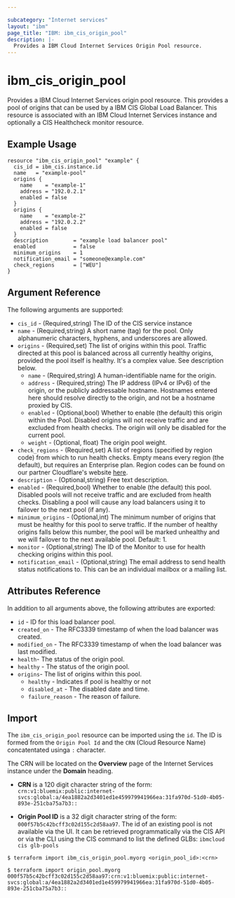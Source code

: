 ```yaml
---

subcategory: "Internet services"
layout: "ibm"
page_title: "IBM: ibm_cis_origin_pool"
description: |-
  Provides a IBM Cloud Internet Services Origin Pool resource.
---
```


# ibm_cis_origin_pool

Provides a IBM Cloud Internet Services origin pool resource. This provides a pool of origins that can be used by a IBM CIS Global Load Balancer. This resource is associated with an IBM Cloud Internet Services instance and optionally a CIS Healthcheck monitor resource.

## Example Usage

```hcl
resource "ibm_cis_origin_pool" "example" {
  cis_id = ibm_cis.instance.id
  name   = "example-pool"
  origins {
    name    = "example-1"
    address = "192.0.2.1"
    enabled = false
  }
  origins {
    name    = "example-2"
    address = "192.0.2.2"
    enabled = false
  }
  description        = "example load balancer pool"
  enabled            = false
  minimum_origins    = 1
  notification_email = "someone@example.com"
  check_regions      = ["WEU"]
}
```

## Argument Reference

The following arguments are supported:

- `cis_id` - (Required,string) The ID of the CIS service instance
- `name` - (Required,string) A short name (tag) for the pool. Only alphanumeric characters, hyphens, and underscores are allowed.
- `origins` - (Required,set) The list of origins within this pool. Traffic directed at this pool is balanced across all currently healthy origins, provided the pool itself is healthy. It's a complex value. See description below.
  - `name` - (Required,string) A human-identifiable name for the origin.
  - `address` - (Required,string) The IP address (IPv4 or IPv6) of the origin, or the publicly addressable hostname. Hostnames entered here should resolve directly to the origin, and not be a hostname proxied by CIS.
  - `enabled` - (Optional,bool) Whether to enable (the default) this origin within the Pool. Disabled origins will not receive traffic and are excluded from health checks. The origin will only be disabled for the current pool.
  - `weight` - (Optional, float) The origin pool weight.
- `check_regions` - (Required,set) A list of regions (specified by region code) from which to run health checks. Empty means every region (the default), but requires an Enterprise plan. Region codes can be found on our partner Cloudflare's website [here](https://support.cloudflare.com/hc/en-us/articles/115000540888-Load-Balancing-Geographic-Regions).
- `description` - (Optional,string) Free text description.
- `enabled` - (Required,bool) Whether to enable (the default) this pool. Disabled pools will not receive traffic and are excluded from health checks. Disabling a pool will cause any load balancers using it to failover to the next pool (if any).
- `minimum_origins` - (Optional,int) The minimum number of origins that must be healthy for this pool to serve traffic. If the number of healthy origins falls below this number, the pool will be marked unhealthy and we will failover to the next available pool. Default: 1.
- `monitor` - (Optional,string) The ID of the Monitor to use for health checking origins within this pool.
- `notification_email` - (Optional,string) The email address to send health status notifications to. This can be an individual mailbox or a mailing list.

## Attributes Reference

In addition to all arguments above, the following attributes are exported:

- `id` - ID for this load balancer pool.
- `created_on` - The RFC3339 timestamp of when the load balancer was created.
- `modified_on` - The RFC3339 timestamp of when the load balancer was last modified.
- `health`- The status of the origin pool.
- `healthy` - The status of the origin pool.
- `origins`- The list of origins within this pool.
  - `healthy` - Indicates if pool is healthy or not
  - `disabled_at` - The disabled date and time.
  - `failure_reason` - The reason of failure.

## Import

The `ibm_cis_origin_pool` resource can be imported using the `id`. The ID is formed from the `Origin Pool Id` and the `CRN` (Cloud Resource Name) concatentated usinga `:` character.

The CRN will be located on the **Overview** page of the Internet Services instance under the **Domain** heading.

- **CRN** is a 120 digit character string of the form: `crn:v1:bluemix:public:internet-svcs:global:a/4ea1882a2d3401ed1e459979941966ea:31fa970d-51d0-4b05-893e-251cba75a7b3::`

- **Origin Pool ID** is a 32 digit character string of the form: `000f57b5c42bcff3c02d155c2d58aa97`. The id of an existing pool is not available via the UI. It can be retrieved programmatically via the CIS API or via the CLI using the CIS command to list the defined GLBs: `ibmcloud cis glb-pools`

```
$ terraform import ibm_cis_origin_pool.myorg <origin_pool_id>:<crn>

$ terraform import origin_pool.myorg 000f57b5c42bcff3c02d155c2d58aa97:crn:v1:bluemix:public:internet-svcs:global:a/4ea1882a2d3401ed1e459979941966ea:31fa970d-51d0-4b05-893e-251cba75a7b3::
```
